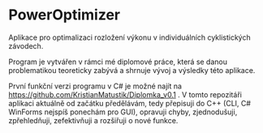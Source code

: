 # PowerOptimizer

Aplikace pro optimalizaci rozložení výkonu v individuálních cyklistických závodech.

Program je vytvářen v rámci mé diplomové práce, která se danou problematikou teoreticky zabývá a shrnuje vývoj a výsledky této aplikace.

První funkční verzi programu v C# je možné najít na https://github.com/KristianMatustik/Diplomka_v0.1 . V tomto repozitáři aplikaci aktuálně od začátku předělávám, tedy přepisuji do C++ (CLI, C# WinForms nejspíš ponechám pro GUI), opravuji chyby, zjednodušuji, zpřehledňuji, zefektivňuji a rozšiřuji o nové funkce.
